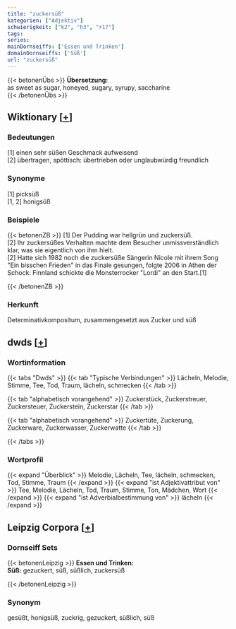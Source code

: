 ```yaml
---
title: "zuckersüß"
kategorien: ["Adjektiv"]
schwierigkeit: ["k2", "h3", "r17"]
tags:
series:
mainDornseiffs: ['Essen und Trinken']
domainDornseiffs: ['Süß']
url: "zuckersüß"
---
```


{{< betonenÜbs >}}
**Übersetzung:**  
as sweet as sugar, honeyed, sugary, syrupy, saccharine  
{{< /betonenÜbs >}}

## Wiktionary [[+](https://de.wiktionary.org/wiki/zuckersüß)]

### Bedeutungen
[1] einen sehr süßen Geschmack aufweisend  
[2] übertragen, spöttisch: übertrieben oder unglaubwürdig freundlich  

### Synonyme
[1] picksüß  
[1, 2] honigsüß  

### Beispiele
{{< betonenZB >}}
[1] Der Pudding war hellgrün und zuckersüß.  
[2] Ihr zuckersüßes Verhalten machte dem Besucher unmissverständlich klar, was sie eigentlich von ihm hielt.  
[2] Hatte sich 1982 noch die zuckersüße Sängerin Nicole mit ihrem Song "Ein bisschen Frieden" in das Finale gesungen, folgte 2006 in Athen der Schock: Finnland schickte die Monsterrocker "Lordi" an den Start.[1]  

{{< /betonenZB >}}
### Herkunft
Determinativkompositum, zusammengesetzt aus Zucker und süß  



## dwds [[+](https://www.dwds.de/wb/zuckersüß)]

### Wortinformation
{{< tabs "Dwds" >}}
{{< tab "Typische Verbindungen" >}}
Lächeln, Melodie, Stimme, Tee, Tod, Traum, lächeln, schmecken
{{< /tab >}}

{{< tab "alphabetisch vorangehend" >}}
Zuckerstück, Zuckerstreuer, Zuckersteuer, Zuckerstein, Zuckerstar
{{< /tab >}}

{{< tab "alphabetisch vorangehend" >}}
Zuckertüte, Zuckerung, Zuckerware, Zuckerwasser, Zuckerwatte
{{< /tab >}}

{{< /tabs >}}

### Wortprofil
{{< expand "Überblick" >}} Melodie, Lächeln, Tee, lächeln, schmecken, Tod, Stimme, Traum {{< /expand >}}
{{< expand "ist Adjektivattribut von" >}} Tee, Melodie, Lächeln, Tod, Traum, Stimme, Ton, Mädchen, Wort {{< /expand >}}
{{< expand "ist Adverbialbestimmung von" >}} lächeln {{< /expand >}}

## Leipzig Corpora [[+](https://corpora.uni-leipzig.de/en/res?word=zuckersüß&corpusId=deu_newscrawl-public_2018)]

### Dornseiff Sets
{{< betonenLeipzig >}}
**Essen und Trinken:**  
**Süß:** gezuckert, süß, süßlich, zuckersüß  

{{< /betonenLeipzig >}}

### Synonym
gesüßt, honigsüß, zuckrig, gezuckert, süßlich, süß

